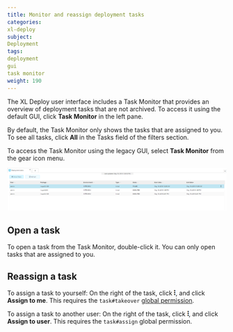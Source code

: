 ```yaml
---
title: Monitor and reassign deployment tasks
categories:
xl-deploy
subject:
Deployment
tags:
deployment
gui
task monitor
weight: 190
---
```


The XL Deploy user interface includes a Task Monitor that provides an overview of deployment tasks that are not archived. To access it using the default GUI, click **Task Monitor** in the left pane.

By default, the Task Monitor only shows the tasks that are assigned to you. To see all tasks, click **All** in the Tasks field of the filters section.

To access the Task Monitor using the legacy GUI, select **Task Monitor** from the gear icon menu.

![Task Monitor](images/task-monitor-new-ui.png)

## Open a task

To open a task from the Task Monitor, double-click it. You can only open tasks that are assigned to you.

## Reassign a task

To assign a task to yourself: On the right of the task, click ![Menu button](../../images/menu_three_dots.png), and click **Assign to me**. This requires the `task#takeover` [global permission](/xl-deploy/concept/roles-and-permissions-in-xl-deploy.html#global-permissions).

To assign a task to another user: On the right of the task, click ![Menu button](../../images/menu_three_dots.png), and click **Assign to user**. This requires the `task#assign` global permission.
